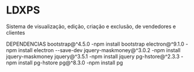 ﻿# LDXPS
Sistema de visualização, edição, criação e exclusão, de vendedores e clientes

DEPENDENCIAS
 bootstrap@^4.5.0
 -npm install bootstrap
 electron@^9.1.0
 -npm install electron --save-dev
 jquery-maskmoney@^3.0.2
 -npm install jquery-maskmoney
 jquery@^3.5.1
 -npm install jquery
 pg-hstore@^2.3.3
 -npm install pg-hstore
 pg@^8.3.0
 -npm install pg
